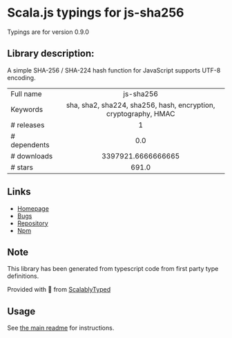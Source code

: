 
# Scala.js typings for js-sha256

Typings are for version 0.9.0

## Library description:
A simple SHA-256 / SHA-224 hash function for JavaScript supports UTF-8 encoding.

|                    |                 |
| ------------------ | :-------------: |
| Full name          | js-sha256 |
| Keywords           | sha, sha2, sha224, sha256, hash, encryption, cryptography, HMAC |
| # releases         | 1 |
| # dependents       | 0.0 |
| # downloads        | 3397921.6666666665 |
| # stars            | 691.0 |

## Links
- [Homepage](https://github.com/emn178/js-sha256)
- [Bugs](https://github.com/emn178/js-sha256/issues)
- [Repository](https://github.com/emn178/js-sha256)
- [Npm](https://www.npmjs.com/package/js-sha256)
    


## Note
This library has been generated from typescript code from first party type definitions.

Provided with :purple_heart: from [ScalablyTyped](https://github.com/oyvindberg/ScalablyTyped)

## Usage
See [the main readme](../../readme.md) for instructions.


